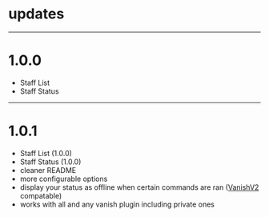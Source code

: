 # updates

----------

# 1.0.0

- Staff List
- Staff Status

----------

# 1.0.1

- Staff List (1.0.0)
- Staff Status (1.0.0)
- cleaner README
- more configurable options
- display your status as offline when certain commands are ran ([VanishV2](https://poggit.pmmp.io/p/VanishV2) compatable)
- works with all and any vanish plugin including private ones
